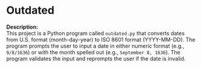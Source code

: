 # Outdated

**Description:**  
This project is a Python program called `outdated.py` that converts dates from U.S. format (month-day-year) to ISO 8601 format (YYYY-MM-DD). The program prompts the user to input a date in either numeric format (e.g., `9/8/1636`) or with the month spelled out (e.g., `September 8, 1636`). The program validates the input and reprompts the user if the date is invalid.

